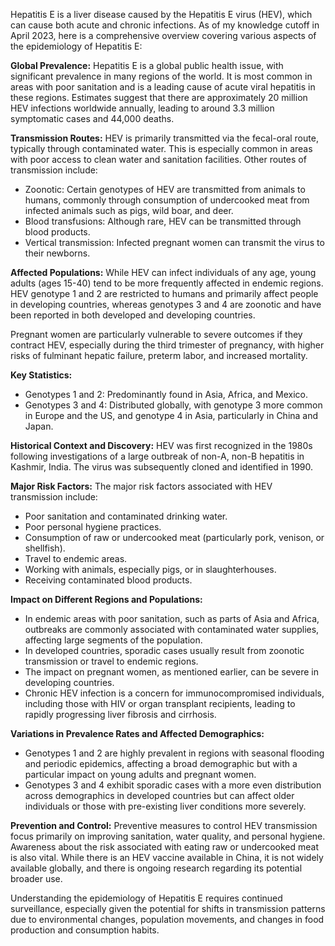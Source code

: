 Hepatitis E is a liver disease caused by the Hepatitis E virus (HEV), which can cause both acute and chronic infections. As of my knowledge cutoff in April 2023, here is a comprehensive overview covering various aspects of the epidemiology of Hepatitis E:

**Global Prevalence:**
Hepatitis E is a global public health issue, with significant prevalence in many regions of the world. It is most common in areas with poor sanitation and is a leading cause of acute viral hepatitis in these regions. Estimates suggest that there are approximately 20 million HEV infections worldwide annually, leading to around 3.3 million symptomatic cases and 44,000 deaths.

**Transmission Routes:**
HEV is primarily transmitted via the fecal-oral route, typically through contaminated water. This is especially common in areas with poor access to clean water and sanitation facilities. Other routes of transmission include:
- Zoonotic: Certain genotypes of HEV are transmitted from animals to humans, commonly through consumption of undercooked meat from infected animals such as pigs, wild boar, and deer.
- Blood transfusions: Although rare, HEV can be transmitted through blood products.
- Vertical transmission: Infected pregnant women can transmit the virus to their newborns.

**Affected Populations:**
While HEV can infect individuals of any age, young adults (ages 15-40) tend to be more frequently affected in endemic regions. HEV genotype 1 and 2 are restricted to humans and primarily affect people in developing countries, whereas genotypes 3 and 4 are zoonotic and have been reported in both developed and developing countries.

Pregnant women are particularly vulnerable to severe outcomes if they contract HEV, especially during the third trimester of pregnancy, with higher risks of fulminant hepatic failure, preterm labor, and increased mortality.

**Key Statistics:**
- Genotypes 1 and 2: Predominantly found in Asia, Africa, and Mexico.
- Genotypes 3 and 4: Distributed globally, with genotype 3 more common in Europe and the US, and genotype 4 in Asia, particularly in China and Japan.

**Historical Context and Discovery:**
HEV was first recognized in the 1980s following investigations of a large outbreak of non-A, non-B hepatitis in Kashmir, India. The virus was subsequently cloned and identified in 1990.

**Major Risk Factors:**
The major risk factors associated with HEV transmission include:
- Poor sanitation and contaminated drinking water.
- Poor personal hygiene practices.
- Consumption of raw or undercooked meat (particularly pork, venison, or shellfish).
- Travel to endemic areas.
- Working with animals, especially pigs, or in slaughterhouses.
- Receiving contaminated blood products.

**Impact on Different Regions and Populations:**
- In endemic areas with poor sanitation, such as parts of Asia and Africa, outbreaks are commonly associated with contaminated water supplies, affecting large segments of the population.
- In developed countries, sporadic cases usually result from zoonotic transmission or travel to endemic regions.
- The impact on pregnant women, as mentioned earlier, can be severe in developing countries.
- Chronic HEV infection is a concern for immunocompromised individuals, including those with HIV or organ transplant recipients, leading to rapidly progressing liver fibrosis and cirrhosis.

**Variations in Prevalence Rates and Affected Demographics:**
- Genotypes 1 and 2 are highly prevalent in regions with seasonal flooding and periodic epidemics, affecting a broad demographic but with a particular impact on young adults and pregnant women.
- Genotypes 3 and 4 exhibit sporadic cases with a more even distribution across demographics in developed countries but can affect older individuals or those with pre-existing liver conditions more severely.

**Prevention and Control:**
Preventive measures to control HEV transmission focus primarily on improving sanitation, water quality, and personal hygiene. Awareness about the risk associated with eating raw or undercooked meat is also vital. While there is an HEV vaccine available in China, it is not widely available globally, and there is ongoing research regarding its potential broader use.

Understanding the epidemiology of Hepatitis E requires continued surveillance, especially given the potential for shifts in transmission patterns due to environmental changes, population movements, and changes in food production and consumption habits.